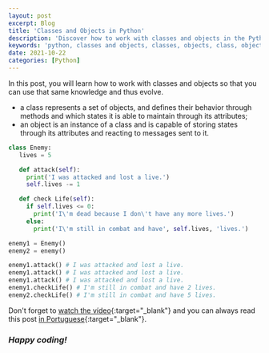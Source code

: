 ```yaml
---
layout: post
excerpt: Blog
title: 'Classes and Objects in Python'
description: 'Discover how to work with classes and objects in the Python programming language. Get answers to your questions with the theory and examples presented.'
keywords: 'python, classes and objects, classes, objects, class, object, post'
date: 2021-10-22
categories: [Python]
---
```


In this post, you will learn how to work with classes and objects so that you can use that same knowledge and thus evolve.

- a class represents a set of objects, and defines their behavior through methods and which states it is able to maintain through its attributes;
- an object is an instance of a class and is capable of storing states through its attributes and reacting to messages sent to it.

```python
class Enemy:
   lives = 5

   def attack(self):
     print('I was attacked and lost a live.')
     self.lives -= 1

   def check Life(self):
     if self.lives <= 0:
       print('I\'m dead because I don\'t have any more lives.')
     else:
       print('I\'m still in combat and have', self.lives, 'lives.')

enemy1 = Enemy()
enemy2 = enemy()

enemy1.attack() # I was attacked and lost a live.
enemy1.attack() # I was attacked and lost a live.
enemy1.attack() # I was attacked and lost a live.
enemy1.checkLife() # I'm still in combat and have 2 lives.
enemy2.checkLife() # I'm still in combat and have 5 lives.
```

Don't forget to [watch the vídeo](https://youtu.be/JzHlMtlohNE){:target="\_blank"} and you can always read this post [in Portuguese](https://caffeinealgorithm.com/blog/20211022/classes-e-objetos-em-python/){:target="\_blank"}.

### _Happy coding!_
